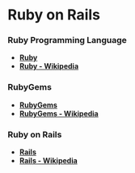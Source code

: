# Ruby on Rails

### Ruby Programming Language

- **<a href="" target="_blank">Ruby</a>**
- **<a href="" target="_blank">Ruby - Wikipedia</a>**

### RubyGems

- **<a href="" target="_blank">RubyGems</a>**
- **<a href="" target="_blank">RubyGems - Wikipedia</a>**

### Ruby on Rails

- **<a href="" target="_blank">Rails</a>**
- **<a href="" target="_blank">Rails - Wikipedia</a>**